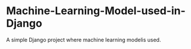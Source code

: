 # Machine-Learning-Model-used-in-Django
A simple Django project where machine learning modelis used.

